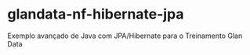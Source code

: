 # glandata-nf-hibernate-jpa
Exemplo avançado de Java com JPA/Hibernate para o Treinamento Glan Data
